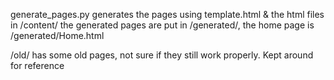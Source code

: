 generate_pages.py generates the pages using template.html & the html files in /content/
the generated pages are put in /generated/, the home page is /generated/Home.html

/old/ has some old pages, not sure if they still work properly. Kept around for reference